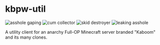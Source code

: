 # kbpw-util
![asshole gaping](https://img.shields.io/badge/asshole-gaping-red.svg?style=flat) ![cum collector](https://img.shields.io/badge/cum-collector-white.svg?style=flat) ![skid destroyer](https://img.shields.io/badge/skid-destroyer-brown.svg?style=flat) ![leaking asshole](https://img.shields.io/badge/leaking-asshole-white.svg?style=flat)


A utility client for an anarchy Full-OP Minecraft server branded "Kaboom" and its many clones.
